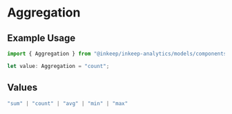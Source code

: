 # Aggregation

## Example Usage

```typescript
import { Aggregation } from "@inkeep/inkeep-analytics/models/components";

let value: Aggregation = "count";
```

## Values

```typescript
"sum" | "count" | "avg" | "min" | "max"
```